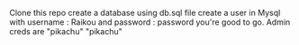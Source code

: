 Clone this repo
create a database using db.sql file
create a user in Mysql with username : Raikou and password : password
you're good to go.
Admin creds are "pikachu" "pikachu"